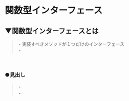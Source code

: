 # 関数型インターフェース

## ▼関数型インターフェースとは
>・実装すべきメソッドが１つだけのインターフェース<br>
>・<br>
<br>

### ●見出し
>・<br>
>・<br>
<br>
